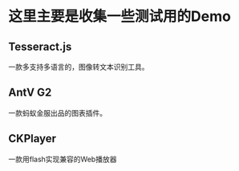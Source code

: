 # 这里主要是收集一些测试用的Demo

## Tesseract.js
一款多支持多语言的，图像转文本识别工具。

## AntV G2
一款蚂蚁金服出品的图表插件。

## CKPlayer
一款用flash实现兼容的Web播放器
